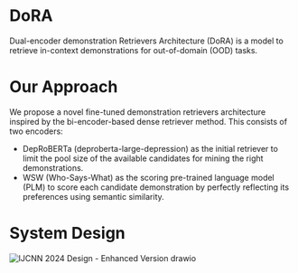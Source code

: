 # <B> DoRA </B>
Dual-encoder demonstration Retrievers Architecture (DoRA) is a model to retrieve in-context demonstrations for out-of-domain (OOD) tasks.

# Our Approach
We propose a novel fine-tuned demonstration retrievers architecture inspired by the bi-encoder-based dense retriever method. This consists of two encoders:
- DepRoBERTa (deproberta-large-depression) as the initial retriever to limit the pool size of the available candidates for mining the right demonstrations.
- WSW (Who-Says-What) as the scoring pre-trained language model (PLM) to score each candidate demonstration by perfectly reflecting its preferences using semantic similarity.

 # System Design 

![IJCNN 2024 Design - Enhanced Version drawio](https://github.com/KUAS-ubicomp-lab/DoRA/assets/4902204/1ad029fd-af14-463a-8c61-e209c773638e)
